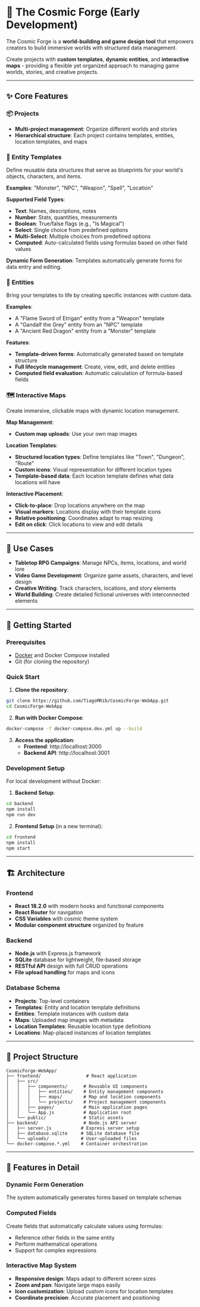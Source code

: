 # 🌌 The Cosmic Forge (Early Development)

The Cosmic Forge is a **world-building and game design tool** that empowers creators to build immersive worlds with structured data management.

Create projects with **custom templates**, **dynamic entities**, and **interactive maps** - providing a flexible yet organized approach to managing game worlds, stories, and creative projects.

---

## ✨ Core Features

### 📦 **Projects**
- **Multi-project management**: Organize different worlds and stories
- **Hierarchical structure**: Each project contains templates, entities, location templates, and maps

### 🧩 **Entity Templates**
Define reusable data structures that serve as blueprints for your world's objects, characters, and items.

**Examples**: "Monster", "NPC", "Weapon", "Spell", "Location"

**Supported Field Types**:
- **Text**: Names, descriptions, notes
- **Number**: Stats, quantities, measurements  
- **Boolean**: True/false flags (e.g., "Is Magical")
- **Select**: Single choice from predefined options
- **Multi-Select**: Multiple choices from predefined options
- **Computed**: Auto-calculated fields using formulas based on other field values

**Dynamic Form Generation**: Templates automatically generate forms for data entry and editing.

### 👤 **Entities**
Bring your templates to life by creating specific instances with custom data.

**Examples**: 
- A "Flame Sword of Etrigan" entity from a "Weapon" template
- A "Gandalf the Grey" entity from an "NPC" template
- A "Ancient Red Dragon" entity from a "Monster" template

**Features**:
- **Template-driven forms**: Automatically generated based on template structure
- **Full lifecycle management**: Create, view, edit, and delete entities
- **Computed field evaluation**: Automatic calculation of formula-based fields

### 🗺️ **Interactive Maps**
Create immersive, clickable maps with dynamic location management.

**Map Management**:
- **Custom map uploads**: Use your own map images

**Location Templates**:
- **Structured location types**: Define templates like "Town", "Dungeon", "Route"
- **Custom icons**: Visual representation for different location types
- **Template-based data**: Each location template defines what data locations will have

**Interactive Placement**:
- **Click-to-place**: Drop locations anywhere on the map
- **Visual markers**: Locations display with their template icons
- **Relative positioning**: Coordinates adapt to map resizing
- **Edit on click**: Click locations to view and edit details

---

## 🎯 Use Cases

- **Tabletop RPG Campaigns**: Manage NPCs, items, locations, and world lore
- **Video Game Development**: Organize game assets, characters, and level design
- **Creative Writing**: Track characters, locations, and story elements
- **World Building**: Create detailed fictional universes with interconnected elements

---

## 🚀 Getting Started

### Prerequisites
- [Docker](https://www.docker.com/) and Docker Compose installed
- Git (for cloning the repository)

### Quick Start
1. **Clone the repository**:
```bash
git clone https://github.com/TiagoMRib/CosmicForge-WebApp.git
cd CosmicForge-WebApp
```

2. **Run with Docker Compose**:
```bash
docker-compose -f docker-compose.dev.yml up --build
```

3. **Access the application**:
   - **Frontend**: http://localhost:3000
   - **Backend API**: http://localhost:3001

### Development Setup

For local development without Docker:

1. **Backend Setup**:
```bash
cd backend
npm install
npm run dev
```

2. **Frontend Setup** (in a new terminal):
```bash
cd frontend
npm install
npm start
```

---

## 🏗️ Architecture

### Frontend
- **React 18.2.0** with modern hooks and functional components
- **React Router** for navigation
- **CSS Variables** with cosmic theme system
- **Modular component structure** organized by feature

### Backend
- **Node.js** with Express.js framework
- **SQLite** database for lightweight, file-based storage
- **RESTful API** design with full CRUD operations
- **File upload handling** for maps and icons

### Database Schema
- **Projects**: Top-level containers
- **Templates**: Entity and location template definitions
- **Entities**: Template instances with custom data
- **Maps**: Uploaded map images with metadata
- **Location Templates**: Reusable location type definitions
- **Locations**: Map-placed instances of location templates

---

## 📁 Project Structure

```
CosmicForge-WebApp/
├── frontend/                 # React application
│   ├── src/
│   │   ├── components/      # Reusable UI components
│   │   │   ├── entities/    # Entity management components
│   │   │   ├── maps/        # Map and location components
│   │   │   └── projects/    # Project management components
│   │   ├── pages/           # Main application pages
│   │   └── App.js           # Application root
│   └── public/              # Static assets
├── backend/                 # Node.js API server
│   ├── server.js           # Express server setup
│   ├── database.sqlite     # SQLite database file
│   └── uploads/            # User-uploaded files
└── docker-compose.*.yml    # Container orchestration
```

---

## 🎨 Features in Detail

### Dynamic Form Generation
The system automatically generates forms based on template schemas

### Computed Fields
Create fields that automatically calculate values using formulas:
- Reference other fields in the same entity
- Perform mathematical operations
- Support for complex expressions

### Interactive Map System
- **Responsive design**: Maps adapt to different screen sizes
- **Zoom and pan**: Navigate large maps easily
- **Icon customization**: Upload custom icons for location templates
- **Coordinate precision**: Accurate placement and positioning

